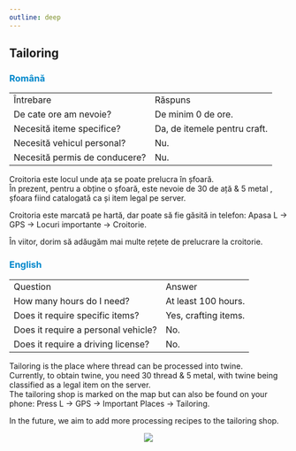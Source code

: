 ```yaml
---
outline: deep
---
```


## Tailoring

### <span style="color: #0088CC">Română</span>

<table>
    <tr>
        <td>Întrebare</td>
        <td>Răspuns</td>
    </tr>
    <tr>
        <td>De cate ore am nevoie?</td>
        <td>De minim 0 de ore.</td>
    </tr>
    <tr>
        <td>Necesită iteme specifice?</td>
        <td>Da, de itemele pentru craft.</td>
    </tr>
    <tr>
        <td>Necesită vehicul personal?</td>
        <td>Nu.</td>
    </tr>
    <tr>
        <td>Necesită permis de conducere?</td>
        <td>Nu.</td>
    </tr>
</table>

Croitoria este locul unde <span class="button-p-hobby">ața</span> se poate prelucra în <span class="button-p-hobby">șfoară</span>.
<br>În prezent, pentru a obține o șfoară, este nevoie de <span class="button-p-hobby">30 de ață & 5 metal</span> , șfoara fiind catalogată ca și item legal pe server.

Croitoria este marcată pe hartă, dar poate să fie găsită in telefon: <span class="button-p-hobby">Apasa L -> GPS -> Locuri importante -> Croitorie</span>.

În viitor, dorim să adăugăm mai multe rețete de prelucrare la croitorie.

### <span style="color: #0088CC">English</span>
<table>
    <tr>
        <td>Question</td>
        <td>Answer</td>
    </tr>
    <tr>
        <td>How many hours do I need?</td>
        <td>At least 100 hours.</td>
    </tr>
    <tr>
        <td>Does it require specific items?</td>
        <td>Yes, crafting items.</td>
    </tr>
    <tr>
        <td>Does it require a personal vehicle?</td>
        <td>No.</td>
    </tr>
    <tr>
        <td>Does it require a driving license?</td>
        <td>No.</td>
    </tr>
</table>

Tailoring is the place where <span class="button-p-hobby">thread</span> can be processed into <span class="button-p-hobby">twine</span>.
<br>Currently, to obtain twine, you need <span class="button-p-hobby">30 thread & 5 metal</span>, with twine being classified as a legal item on the server.
<br>The tailoring shop is marked on the map but can also be found on your phone: <span class="button-p-hobby">Press L -> GPS -> Important Places -> Tailoring</span>.

In the future, we aim to add more processing recipes to the tailoring shop.

<p align="center"><img src="https://i.imgur.com/hMTTklE.png"/></p>